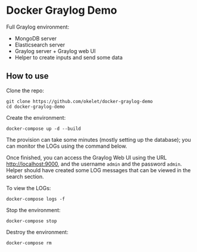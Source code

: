 
# Docker Graylog Demo

Full Graylog environment:

* MongoDB server
* Elasticsearch server
* Graylog server + Graylog web UI
* Helper to create inputs and send some data


## How to use

Clone the repo:

```
git clone https://github.com/okelet/docker-graylog-demo
cd docker-graylog-demo
```

Create the environment:

```
docker-compose up -d --build
```

The provision can take some minutes (mostly setting up the database); you can monitor the LOGs using the command below.

Once finished, you can access the Graylog Web UI using the URL [http://localhost:9000](http://localhost:9000), and the username `admin` and the password `admin`. Helper should have created some LOG messages that can be viewed in the search section.

To view the LOGs:

```
docker-compose logs -f
```

Stop the environment:

```
docker-compose stop
```

Destroy the environment:

```
docker-compose rm
```
